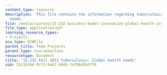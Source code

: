 ```yaml
---
content_type: resource
description: 'This file contains the information regarding tuberculosis: global health
  needs.'
file: /media/courses/15-232-business-model-innovation-global-health-in-frontier-markets-fall-2013/51c1b34d9c736ab2b0d57e396d5837f9_MIT15_232F13_a1_tb_09.pdf
file_type: application/pdf
learning_resource_types:
- Projects
ocw_type: OCWFile
parent_title: Team Projects
parent_type: CourseSection
resourcetype: Document
title: '15.232 Fall 2013 Tuberculosis: Global health needs'
uid: 51c1b34d-9c73-6ab2-b0d5-7e396d5837f9
---
```

